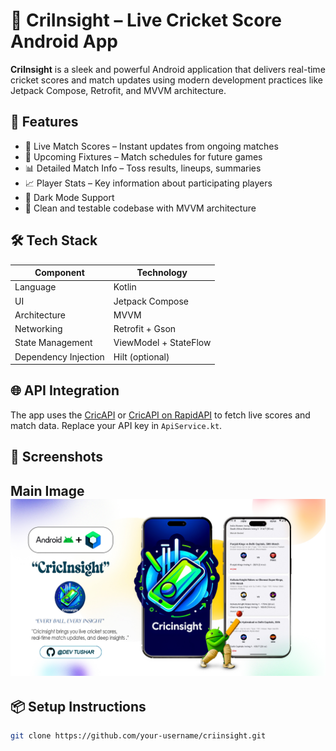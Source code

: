 # 📱 CriInsight – Live Cricket Score Android App

**CriInsight** is a sleek and powerful Android application that delivers real-time cricket scores and match updates using modern development practices like Jetpack Compose, Retrofit, and MVVM architecture.

## 🚀 Features

- 🏏 Live Match Scores – Instant updates from ongoing matches
- 📅 Upcoming Fixtures – Match schedules for future games
- 📊 Detailed Match Info – Toss results, lineups, summaries
- 📈 Player Stats – Key information about participating players
- 🌙 Dark Mode Support
- 🧪 Clean and testable codebase with MVVM architecture

## 🛠️ Tech Stack

| Component        | Technology         |
|------------------|--------------------|
| Language         | Kotlin             |
| UI               | Jetpack Compose    |
| Architecture     | MVVM               |
| Networking       | Retrofit + Gson    |
| State Management | ViewModel + StateFlow |
| Dependency Injection | Hilt (optional) |

## 🌐 API Integration

The app uses the [CricAPI](https://www.cricapi.com/) or [CricAPI on RapidAPI](https://rapidapi.com/) to fetch live scores and match data. Replace your API key in `ApiService.kt`.

## 📸 Screenshots

## Main Image                                                                                                                 ![Image](https://github.com/tushhub/CriInsight-Live-Cricket-Score-Android-App-/blob/main/Untitled-3.jpg?raw=true)

## 📦 Setup Instructions

```bash
git clone https://github.com/your-username/criinsight.git

